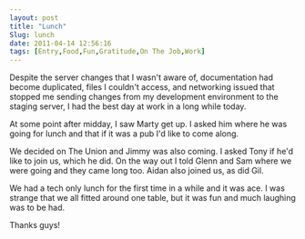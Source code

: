 ```yaml
---
layout: post
title: "Lunch"
Slug: lunch
date: 2011-04-14 12:56:16
tags: [Entry,Food,Fun,Gratitude,On The Job,Work]
---
```

Despite the server changes that I wasn't aware of, documentation had become duplicated, files I couldn't access, and networking issued that stopped me sending changes from my development environment to the staging server, I had the best day at work in a long while today.

At some point after midday, I saw Marty get up. I asked him where he was going for lunch and that if it was a pub I'd like to come along.

We decided on The Union and Jimmy was also coming. I asked Tony if he'd like to join us, which he did. On the way out I told Glenn and Sam where we were going and they came long too. Aidan also joined us, as did Gil.

We had a tech only lunch for the first time in a while and it was ace. I was strange that we all fitted around one table, but it was fun and much laughing was to be had.

Thanks guys!
